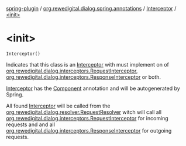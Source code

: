 [spring-plugin](../../index.md) / [org.rewedigital.dialog.spring.annotations](../index.md) / [Interceptor](index.md) / [&lt;init&gt;](./-init-.md)

# &lt;init&gt;

`Interceptor()`

Indicates that this class is an [Interceptor](index.md) with must implement on of
[org.rewedigital.dialog.interceptors.RequestInterceptor](https://github.com/rewe-digital-incubator/dialog/blob/master/docs/core/org.rewedigital.dialog.interceptors/-request-interceptor/index.md), [org.rewedigital.dialog.interceptors.ResponseInterceptor](https://github.com/rewe-digital-incubator/dialog/blob/master/docs/core/org.rewedigital.dialog.interceptors/-response-interceptor/index.md)
or both.

[Interceptor](index.md) has the [Component](https://docs.spring.io/spring-framework/docs/current/javadoc-api/org/springframework/stereotype/Component.html) annotation and will be autogenerated by Spring.

All found [Interceptor](index.md) will be called from the [org.rewedigital.dialog.resolver.RequestResolver](https://github.com/rewe-digital-incubator/dialog/blob/master/docs/core/org.rewedigital.dialog.resolver/-request-resolver/index.md)
witch will call all [org.rewedigital.dialog.interceptors.RequestInterceptor](https://github.com/rewe-digital-incubator/dialog/blob/master/docs/core/org.rewedigital.dialog.interceptors/-request-interceptor/index.md) for incoming requests and and
all [org.rewedigital.dialog.interceptors.ResponseInterceptor](https://github.com/rewe-digital-incubator/dialog/blob/master/docs/core/org.rewedigital.dialog.interceptors/-response-interceptor/index.md) for outgoing requests.

